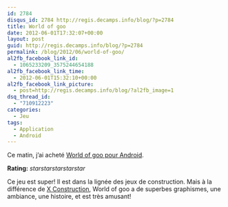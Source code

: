 ```yaml
---
id: 2784
disqus_id: 2784 http://regis.decamps.info/blog/?p=2784
title: World of goo
date: 2012-06-01T17:32:07+00:00
layout: post
guid: http://regis.decamps.info/blog/?p=2784
permalink: /blog/2012/06/world-of-goo/
al2fb_facebook_link_id:
  - 1065233209_3575244654188
al2fb_facebook_link_time:
  - 2012-06-01T15:32:10+00:00
al2fb_facebook_link_picture:
  - post=http://regis.decamps.info/blog/?al2fb_image=1
dsq_thread_id:
  - "710912223"
categories:
  - Jeu
tags:
  - Application
  - Android
---
```

Ce matin, j’ai acheté [World of goo pour Android](https://play.google.com/store/apps/details?id=com.twodboy.worldofgoofull "World of goo sur Google play").
  


**Rating:** <i class="material-icons">star</i><i class="material-icons">star</i><i class="material-icons">star</i><i class="material-icons">star</i><i class="material-icons">star</i> 

Ce jeu est super! Il est dans la lignée des jeux de construction. Mais à la différence de [X Construction](https://play.google.com/store/apps/details?id=de.hms.xconstructionfull "X Construction sur Google play"), World of goo a de superbes graphismes, une ambiance, une histoire, et est très amusant!

<!--more-->
